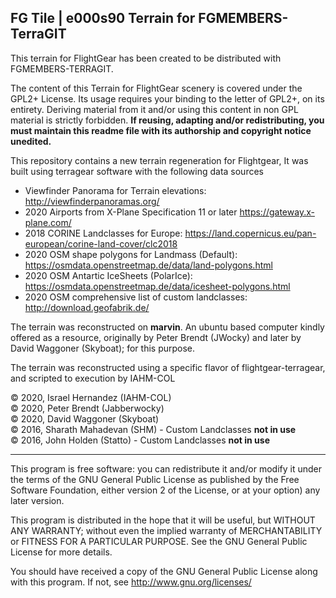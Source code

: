 FG Tile |  e000s90 Terrain for FGMEMBERS-TerraGIT
-------------------------------------------------

This terrain for FlightGear has been created to be distributed with FGMEMBERS-TERRAGIT. 

The content of this Terrain for FlightGear scenery is covered under the GPL2+ License. Its usage requires
your binding to the letter of GPL2+, on its entirety. Deriving material from it and/or using this content
in non GPL material is strictly forbidden. __If reusing, adapting and/or redistributing, you
must maintain this readme file with its authorship and copyright notice unedited.__

This repository contains a new terrain regeneration for Flightgear,
It was built using terragear software with the following data sources

* Viewfinder Panorama for Terrain elevations: http://viewfinderpanoramas.org/
* 2020 Airports from X-Plane Specification 11 or later https://gateway.x-plane.com/
* 2018 CORINE Landclasses for Europe: https://land.copernicus.eu/pan-european/corine-land-cover/clc2018
* 2020 OSM shape polygons for Landmass (Default): https://osmdata.openstreetmap.de/data/land-polygons.html
* 2020 OSM Antartic IceSheets (PolarIce): https://osmdata.openstreetmap.de/data/icesheet-polygons.html
* 2020 OSM comprehensive list of custom landclasses: http://download.geofabrik.de/

The terrain was reconstructed on __marvin__. An ubuntu based computer kindly offered as a resource, originally by
Peter Brendt (JWocky) and later by David Waggoner (Skyboat); for this purpose.

The terrain was reconstructed using a specific flavor of flightgear-terragear, and scripted to execution by IAHM-COL

:copyright: 2020, Israel Hernandez (IAHM-COL) <br>
:copyright: 2020, Peter Brendt (Jabberwocky)  <br>
:copyright: 2020, David Waggoner (Skyboat)  <br>
:copyright: 2016, Sharath Mahadevan (SHM) - Custom Landclasses __not in use__<br>
:copyright: 2016, John Holden (Statto) - Custom Landclasses __not in use__<br>

****

This program is free software: you can redistribute it and/or modify
it under the terms of the GNU General Public License as published by
the Free Software Foundation, either version 2 of the License, or
at your option) any later version.

This program is distributed in the hope that it will be useful,
but WITHOUT ANY WARRANTY; without even the implied warranty of
MERCHANTABILITY or FITNESS FOR A PARTICULAR PURPOSE.  See the
GNU General Public License for more details.

You should have received a copy of the GNU General Public License
along with this program.  If not, see <http://www.gnu.org/licenses/>
